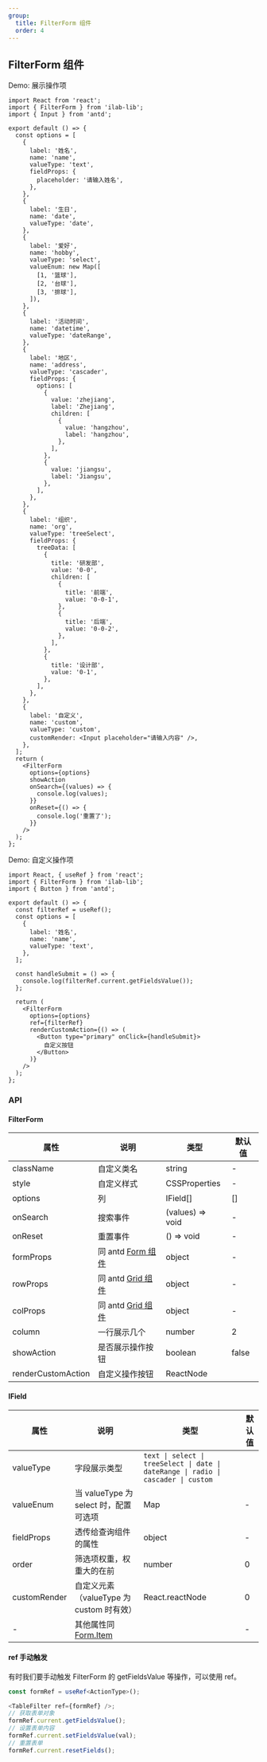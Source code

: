 ```yaml
---
group:
  title: FilterForm 组件
  order: 4
---
```


## FilterForm 组件

Demo: 展示操作项

```tsx
import React from 'react';
import { FilterForm } from 'ilab-lib';
import { Input } from 'antd';

export default () => {
  const options = [
    {
      label: '姓名',
      name: 'name',
      valueType: 'text',
      fieldProps: {
        placeholder: '请输入姓名',
      },
    },
    {
      label: '生日',
      name: 'date',
      valueType: 'date',
    },
    {
      label: '爱好',
      name: 'hobby',
      valueType: 'select',
      valueEnum: new Map([
        [1, '篮球'],
        [2, '台球'],
        [3, '排球'],
      ]),
    },
    {
      label: '活动时间',
      name: 'datetime',
      valueType: 'dateRange',
    },
    {
      label: '地区',
      name: 'address',
      valueType: 'cascader',
      fieldProps: {
        options: [
          {
            value: 'zhejiang',
            label: 'Zhejiang',
            children: [
              {
                value: 'hangzhou',
                label: 'hangzhou',
              },
            ],
          },
          {
            value: 'jiangsu',
            label: 'Jiangsu',
          },
        ],
      },
    },
    {
      label: '组织',
      name: 'org',
      valueType: 'treeSelect',
      fieldProps: {
        treeData: [
          {
            title: '研发部',
            value: '0-0',
            children: [
              {
                title: '前端',
                value: '0-0-1',
              },
              {
                title: '后端',
                value: '0-0-2',
              },
            ],
          },
          {
            title: '设计部',
            value: '0-1',
          },
        ],
      },
    },
    {
      label: '自定义',
      name: 'custom',
      valueType: 'custom',
      customRender: <Input placeholder="请输入内容" />,
    },
  ];
  return (
    <FilterForm
      options={options}
      showAction
      onSearch={(values) => {
        console.log(values);
      }}
      onReset={() => {
        console.log('重置了');
      }}
    />
  );
};
```

Demo: 自定义操作项

```tsx
import React, { useRef } from 'react';
import { FilterForm } from 'ilab-lib';
import { Button } from 'antd';

export default () => {
  const filterRef = useRef();
  const options = [
    {
      label: '姓名',
      name: 'name',
      valueType: 'text',
    },
  ];

  const handleSubmit = () => {
    console.log(filterRef.current.getFieldsValue());
  };

  return (
    <FilterForm
      options={options}
      ref={filterRef}
      renderCustomAction={() => (
        <Button type="primary" onClick={handleSubmit}>
          自定义按钮
        </Button>
      )}
    />
  );
};
```

### API

#### FilterForm

| 属性               | 说明                                                            | 类型             | 默认值 |
| ------------------ | --------------------------------------------------------------- | ---------------- | ------ |
| className          | 自定义类名                                                      | string           | -      |
| style              | 自定义样式                                                      | CSSProperties    | -      |
| options            | 列                                                              | IField[]         | []     |
| onSearch           | 搜索事件                                                        | (values) => void | -      |
| onReset            | 重置事件                                                        | () => void       | -      |
| formProps          | 同 antd [Form 组件](https://ant.design/components/form-cn/#API) | object           | -      |
| rowProps           | 同 antd [Grid 组件](https://ant.design/components/grid-cn/#Row) | object           | -      |
| colProps           | 同 antd [Grid 组件](https://ant.design/components/grid-cn/#Col) | object           | -      |
| column             | 一行展示几个                                                    | number           | 2      |
| showAction         | 是否展示操作按钮                                                | boolean          | false  |
| renderCustomAction | 自定义操作按钮                                                  | ReactNode        |        |

#### IField

| 属性         | 说明                                                                     | 类型                                                                               | 默认值 |
| ------------ | ------------------------------------------------------------------------ | ---------------------------------------------------------------------------------- | ------ |
| valueType    | 字段展示类型                                                             | `text \| select \| treeSelect \| date \| dateRange \| radio \| cascader \| custom` |
| valueEnum    | 当 valueType 为 select 时，配置可选项                                    | Map                                                                                | -      |
| fieldProps   | 透传给查询组件的属性                                                     | object                                                                             | -      |
| order        | 筛选项权重，权重大的在前                                                 | number                                                                             | 0      |
| customRender | 自定义元素（valueType 为 custom 时有效）                                 | React.reactNode                                                                    | 0      |
| -            | 其他属性同 [Form.Item](https://ant.design/components/form-cn/#Form.Item) |                                                                                    | -      |

#### ref 手动触发

有时我们要手动触发 FilterForm 的 getFieldsValue 等操作，可以使用 ref。

```ts
const formRef = useRef<ActionType>();

<TableFilter ref={formRef} />;
// 获取表单对象
formRef.current.getFieldsValue();
// 设置表单内容
formRef.current.setFieldsValue(val);
// 重置表单
formRef.current.resetFields();
```
